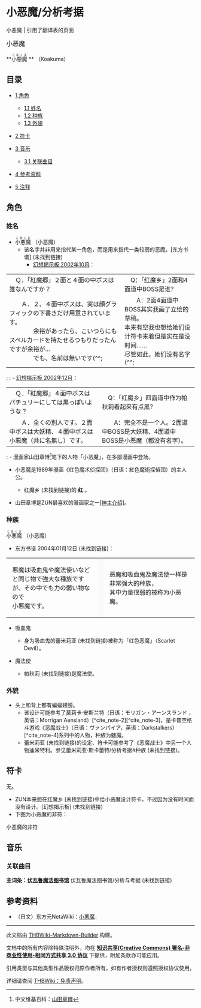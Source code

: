 # 小恶魔/分析考据

<!-- source html: G:\repos\THBWiki-Markdown-Builder\THBWikiMarkdown\Temp\main\e\ee\ns0%3A%E5%B0%8F%E6%81%B6%E9%AD%94%2F%E5%88%86%E6%9E%90%E8%80%83%E6%8D%AE.html -->

小恶魔 | 引用了翻译表的页面

  
<big>小恶魔</big>
  
  
 **<ruby lang="ja"><rb>小悪魔</rb><rp> (</rp><rt>こあくま</rt><rp>) </rp></ruby>
** （Koakuma）
  

## 目录

- [1 角色](#角色)

  - [1.1 姓名](#姓名)
  - [1.2 种族](#种族)
  - [1.3 外貌](#外貌)



- [2 符卡](#符卡)
- [3 音乐](#音乐)

  - [3.1 关联曲目](#关联曲目)



- [4 参考资料](#参考资料)
- [5 注释](#注释)




## 角色
### 姓名
- <ruby lang="ja"><rb>小悪魔</rb><rp> (</rp><rt>こあくま</rt><rp>) </rp></ruby>
（小恶魔）
  - 该名字并非用来指代某一角色，而是用来指代一类较弱的恶魔。&#91;东方书谱&#93; (未找到链接)
    - [幻想揭示板 2002年10月](./幻想揭示板-总结.md)：




<table><tbody><tr class="tt-content" id="幻想揭示板总结1-26" data-pos="&#91;&quot;\u5e7b\u60f3\u63ed\u793a\u677f\u603b\u7ed31&quot;,26&#93;"><td class="tt-ja" lang="ja"><div class="poem">　Ｑ．「紅魔郷」２面と４面の中ボスは誰なんですか？</div></td><td class="tt-zh" lang="zh"><div class="poem">　Q：「红魔乡」2面和4面道中BOSS是谁？</div></td></tr><tr class="tt-content" id="幻想揭示板总结1-27" data-pos="&#91;&quot;\u5e7b\u60f3\u63ed\u793a\u677f\u603b\u7ed31&quot;,27&#93;"><td class="tt-ja" lang="ja"><div class="poem">　　Ａ．２、４面中ボスは、実は顔グラフィックの下書きだけ用意されています。<br>　　　　余裕があったら、こいつらにもスペルカードを持たせるつもりだったんですが余裕が...<br>　　　　でも、名前は無いです(^^;</div></td><td class="tt-zh" lang="zh"><div class="poem">　　A：2面4面道中BOSS其实我画了立绘的草稿。<br>本来有空我也想给她们设计符卡来着但是实在是没时间……<br>尽管如此，她们没有名字(^^;</div></td></tr></tbody></table>


: : - [幻想揭示板 2002年12月](./幻想揭示板-总结.md)：




<table><tbody><tr class="tt-content" id="幻想揭示板总结1-46" data-pos="&#91;&quot;\u5e7b\u60f3\u63ed\u793a\u677f\u603b\u7ed31&quot;,46&#93;"><td class="tt-ja" lang="ja"><div class="poem">　Ｑ．「紅魔郷」４面中ボスはパチュリーにしては黒っぽいような？</div></td><td class="tt-zh" lang="zh"><div class="poem">　Q：「红魔乡」四面道中作为帕秋莉看起来有点黑？</div></td></tr><tr class="tt-content" id="幻想揭示板总结1-47" data-pos="&#91;&quot;\u5e7b\u60f3\u63ed\u793a\u677f\u603b\u7ed31&quot;,47&#93;"><td class="tt-ja" lang="ja"><div class="poem">　　Ａ．全くの別人です。２面中ボスは大妖精、４面中ボスは小悪魔（共に名無し）です。</div></td><td class="tt-zh" lang="zh"><div class="poem">　　A：完全不是一个人。2面道中BOSS是大妖精、4面道中BOSS是小恶魔（都没有名字）。</div></td></tr></tbody></table>


: - 漫画家山田章博[^cite_note-1]笔下的人物「小恶魔」，在多部漫画中登场。
  - 小恶魔是1989年漫画《红色魔术侦探团》（日语：紅色魔術探偵団）的主人公。
    - 红魔乡 (未找到链接)的 **红** 。

  - 山田章博是ZUN最喜欢的漫画家之一[&#91;神主介绍&#93;](./神主介绍.md)。



### 种族
  
<ruby lang="ja"><rb>小悪魔</rb><rp> (</rp><rt>こあくま</rt><rp>) </rp></ruby>
（小恶魔）
  

- 东方书谱 2004年01月12日 (未找到链接)：


<table>


<tbody><tr>
<td class="jadef" width="50%" lang="ja" style="border-right:none; padding-left:1em;">
<div class="poem">
<p>悪魔は吸血鬼や魔法使いなどと同じ物で強大な種族ですが、その中でも力の弱い物なので<br>
小悪魔です。
</p>
</div>
</td>
<th style="background:#f9f9f9; border-left:none">
</th>
<td class="zhdef" width="50%" style="padding-left:1em;">
<div class="poem">
<p>恶魔和吸血鬼及魔法使一样是非常强大的种族，<br>
其中力量很弱的被称为小恶魔。
</p>
</div>
</td></tr></tbody></table>


- 吸血鬼
  - 身为吸血鬼的蕾米莉亚 (未找到链接)被称为「红色恶魔」（Scarlet Devil）。

- 魔法使
  - 帕秋莉 (未找到链接)是魔法使。


### 外貌
- 头上和背上都有蝙蝠翅膀。
  - 该设计可能参考了莫莉卡·安斯兰特（日语：モリガン・アーンスランド ，英语：Morrigan Aensland）[^cite_note-2][^cite_note-3]，是卡普空格斗游戏《恶魔战士》（日语：ヴァンパイア，英语：Darkstalkers）[^cite_note-4]系列中的人物，种族为魅魔。
  - 蕾米莉亚 (未找到链接)的设定、符卡可能参考了《恶魔战士》中另一个人物迪米特利。参见蕾米莉亚·斯卡蕾特/分析考据#种族 (未找到链接)。


## 符卡
  
无。
  

- ZUN本来想在红魔乡 (未找到链接)中给小恶魔设计符卡，不过因为没有时间而没有设计。&#91;幻想揭示板&#93; (未找到链接)
- 下图为小恶魔的非符：

[](./文件-被自己弹幕所遮住的小恶魔.jpg.md)  [](./文件-被自己弹幕所遮住的小恶魔.jpg.md)小恶魔的非符
## 音乐
### 关联曲目
  
 **主词条：[伏瓦鲁魔法图书馆](./伏瓦鲁魔法图书馆.md)** 
伏瓦鲁魔法图书馆/分析与考据 (未找到链接)
  

## 参考资料
- （日文）东方元NetaWiki：[小悪魔](https://seesaawiki.jp/toho-motoneta_2nd/d/������)．


[^cite_note-1]: 中文维基百科：[山田章博](https://en.wikipedia.org/wiki/zh:山田章博)





---

此文档由 [THBWiki-Markdown-Builder](https://github.com/Delsin-Yu/THBWiki-Markdown-Builder) 构建。

文档中的所有内容除特殊注明外，均在 [**知识共享(Creative Commons) 署名-非商业性使用-相同方式共享 3.0 协议**](https://creativecommons.org/licenses/by-sa/3.0/deed.zh-hans) 下提供，附加条款亦可能应用。

引用类型与其他类型作品版权归原作者所有，如有作者授权则遵照授权协议使用。

详细请查阅 [THBWiki：免责声明](https://thbwiki.cc/THBWiki:%E5%85%8D%E8%B4%A3%E5%A3%B0%E6%98%8E)。

